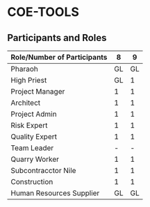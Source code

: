 # COE-TOOLS

## Participants and Roles

|Role/Number of Participants|8|9|
|---------------------------|-|-|
|Pharaoh|GL|GL|
|High Priest|GL|1|
|Project Manager|1|1|
|Architect|1|1|
|Project Admin|1|1|
|Risk Expert|1|1|
|Quality Expert|1|1|
|Team Leader|-|-|
|Quarry Worker|1|1|
|Subcontracctor Nile|1|1|
|Construction|1|1|
|Human Resources Supplier|GL|GL|
